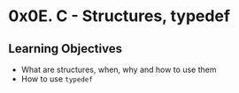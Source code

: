 <h1 class="gap">0x0E. C - Structures, typedef</h1>

<h2>Learning Objectives</h2>

<ul>
<li>What are structures, when, why and how to use them</li>
<li>How to use <code>typedef</code></li>
</ul>
